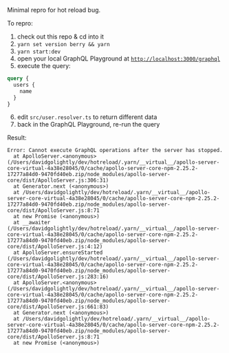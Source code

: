 Minimal repro for hot reload bug.

To repro:

1. check out this repo & cd into it
2. `yarn set version berry && yarn`
3. `yarn start:dev`
4. open your local GraphQL Playground at [`http://localhost:3000/graphql`](http://localhost:3000/graphql)
5. execute the query:

```graphql
query {
  users {
    name
  }
}
```

6. edit `src/user.resolver.ts` to return different data
7. back in the GraphQL Playground, re-run the query

Result:

```
Error: Cannot execute GraphQL operations after the server has stopped.
  at ApolloServer.<anonymous> (/Users/davidgolightly/dev/hotreload/.yarn/__virtual__/apollo-server-core-virtual-4a38e28045/0/cache/apollo-server-core-npm-2.25.2-17277a84d0-9470fd40eb.zip/node_modules/apollo-server-core/dist/ApolloServer.js:306:31)
  at Generator.next (<anonymous>)
  at /Users/davidgolightly/dev/hotreload/.yarn/__virtual__/apollo-server-core-virtual-4a38e28045/0/cache/apollo-server-core-npm-2.25.2-17277a84d0-9470fd40eb.zip/node_modules/apollo-server-core/dist/ApolloServer.js:8:71
  at new Promise (<anonymous>)
  at __awaiter (/Users/davidgolightly/dev/hotreload/.yarn/__virtual__/apollo-server-core-virtual-4a38e28045/0/cache/apollo-server-core-npm-2.25.2-17277a84d0-9470fd40eb.zip/node_modules/apollo-server-core/dist/ApolloServer.js:4:12)
  at ApolloServer.ensureStarted (/Users/davidgolightly/dev/hotreload/.yarn/__virtual__/apollo-server-core-virtual-4a38e28045/0/cache/apollo-server-core-npm-2.25.2-17277a84d0-9470fd40eb.zip/node_modules/apollo-server-core/dist/ApolloServer.js:283:16)
  at ApolloServer.<anonymous> (/Users/davidgolightly/dev/hotreload/.yarn/__virtual__/apollo-server-core-virtual-4a38e28045/0/cache/apollo-server-core-npm-2.25.2-17277a84d0-9470fd40eb.zip/node_modules/apollo-server-core/dist/ApolloServer.js:661:83)
  at Generator.next (<anonymous>)
  at /Users/davidgolightly/dev/hotreload/.yarn/__virtual__/apollo-server-core-virtual-4a38e28045/0/cache/apollo-server-core-npm-2.25.2-17277a84d0-9470fd40eb.zip/node_modules/apollo-server-core/dist/ApolloServer.js:8:71
  at new Promise (<anonymous>)
```